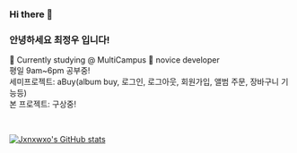### Hi there 👋
### 안녕하세요 최정우 입니다!
:office: Currently studying @ MultiCampus
:baby_chick: novice developer<br>
평일 9am~6pm 공부중!<br>
세미프로젝트: aBuy(album buy, 로그인, 로그아웃, 회원가입, 앨범 주문, 장바구니 기능등)<br>
본 프로젝트: 구상중!

<br>


[![Jxnxwxo's GitHub stats](https://github-readme-stats.vercel.app/api?username=jxnxwxo)](https://github.com/anuraghazra/github-readme-stats)

<!--
**jxnxwxo/jxnxwxo** is a ✨ _special_ ✨ repository because its `README.md` (this file) appears on your GitHub profile.

Here are some ideas to get you started:

- 🔭 I’m currently working on ...
- 🌱 I’m currently learning ...
- 👯 I’m looking to collaborate on ...
- 🤔 I’m looking for help with ...
- 💬 Ask me about ...
- 📫 How to reach me: ...
- 😄 Pronouns: ...
- ⚡ Fun fact: ...
-->
